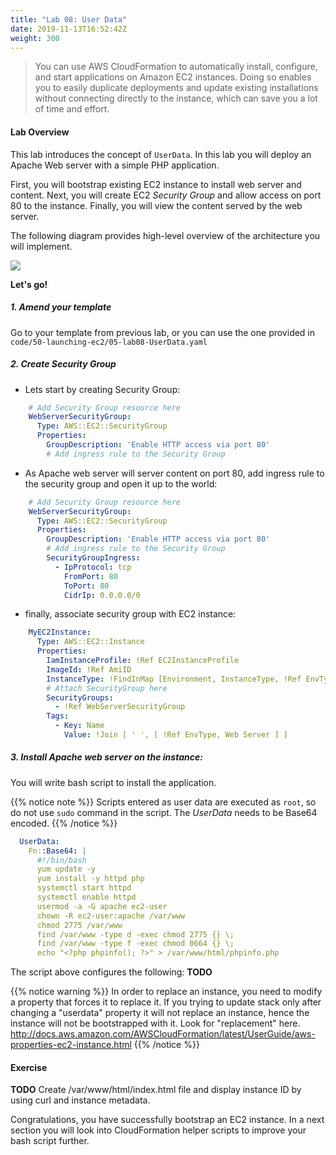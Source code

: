 ```yaml
---
title: "Lab 08: User Data"
date: 2019-11-13T16:52:42Z
weight: 300
---
```


>You can use AWS CloudFormation to automatically install, configure, and start applications on Amazon EC2 instances. 
Doing so enables you to easily duplicate deployments and update existing installations without connecting directly to 
the instance, which can save you a lot of time and effort.

#### Lab Overview
This lab introduces the concept of `UserData`. In this lab you will deploy an Apache Web server with a simple PHP 
application. 

First, you will bootstrap existing EC2 instance to install web server and content. Next, you will create 
EC2 _Security Group_ and allow access on port 80 to the instance. Finally, you will view the content served by the web 
server.

The following diagram provides high-level overview of the architecture you will implement.

![](./web-server.png)

**Let's go!**

##### 1. Amend your template

Go to your template from previous lab, or you can use the one provided in `code/50-launching-ec2/05-lab08-UserData.yaml`

##### 2. Create Security Group
  + Lets start by creating Security Group:
  ```yaml
      # Add Security Group resource here
      WebServerSecurityGroup:
        Type: AWS::EC2::SecurityGroup
        Properties:
          GroupDescription: 'Enable HTTP access via port 80'
          # Add ingress rule to the Security Group
```

  + As Apache web server will server content on port 80, add ingress rule to the security group and open it up to the 
  world:
  ```yaml
      # Add Security Group resource here
      WebServerSecurityGroup:
        Type: AWS::EC2::SecurityGroup
        Properties:
          GroupDescription: 'Enable HTTP access via port 80'
          # Add ingress rule to the Security Group
          SecurityGroupIngress:
            - IpProtocol: tcp
              FromPort: 80
              ToPort: 80
              CidrIp: 0.0.0.0/0
```

  + finally, associate security group with EC2 instance:
  ```yaml
      MyEC2Instance:
        Type: AWS::EC2::Instance
        Properties:
          IamInstanceProfile: !Ref EC2InstanceProfile
          ImageId: !Ref AmiID
          InstanceType: !FindInMap [Environment, InstanceType, !Ref EnvType]
          # Attach SecurityGroup here
          SecurityGroups:
            - !Ref WebServerSecurityGroup
          Tags:
            - Key: Name
              Value: !Join [ ' ', [ !Ref EnvType, Web Server ] ]
```

##### 3. Install Apache web server on the instance:

You will write bash script to install the application. 
  
  {{% notice note %}}
  Scripts entered as user data are executed as `root`, so do not use `sudo` command in the script.
  The _UserData_ needs to be Base64 encoded.
  {{% /notice %}}
  
```yaml
  UserData:
    Fn::Base64: |
      #!/bin/bash
      yum update -y
      yum install -y httpd php
      systemctl start httpd
      systemctl enable httpd
      usermod -a -G apache ec2-user
      chown -R ec2-user:apache /var/www
      chmod 2775 /var/www
      find /var/www -type d -exec chmod 2775 {} \;
      find /var/www -type f -exec chmod 0664 {} \;
      echo "<?php phpinfo(); ?>" > /var/www/html/phpinfo.php
```

The script above configures the following:
**TODO**

  {{% notice warning %}}
  In order to replace an instance, you need to modify a property that forces it to replace it. 
  If you trying to update stack only after changing a "userdata" property it will not replace an instance, hence the 
  instance will not be bootstrapped with it.
  Look for "replacement" here.
  http://docs.aws.amazon.com/AWSCloudFormation/latest/UserGuide/aws-properties-ec2-instance.html
  {{% /notice %}}
  
#### Exercise
**TODO**
Create /var/www/html/index.html file and display instance ID by using curl and instance metadata.

Congratulations, you have successfully bootstrap an EC2 instance. In a next section you will look into CloudFormation 
helper scripts to improve your bash script further.


  